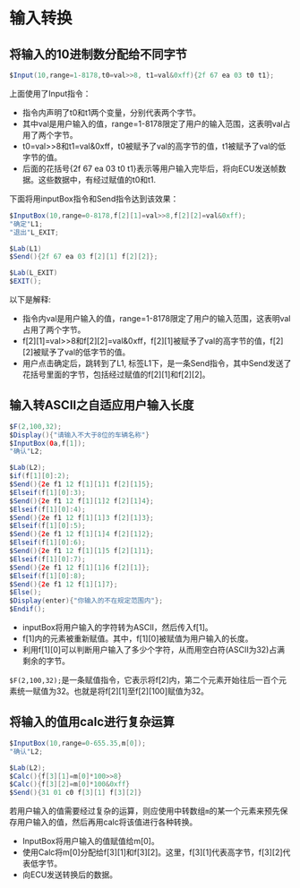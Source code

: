 # 输入转换

## 将输入的10进制数分配给不同字节

```java
$Input(10,range=1-8178,t0=val>>8, t1=val&0xff){2f 67 ea 03 t0 t1};
```
 
上面使用了Input指令：

* 指令内声明了t0和t1两个变量，分别代表两个字节。
* 其中val是用户输入的值，range=1-8178限定了用户的输入范围，这表明val占用了两个字节。
* t0=val>>8和t1=val&0xff，t0被赋予了val的高字节的值，t1被赋予了val的低字节的值。
* 后面的花括号{2f 67 ea 03 t0 t1}表示等用户输入完毕后，将向ECU发送帧数据。这些数据中，有经过赋值的t0和t1.

下面将用inputBox指令和Send指令达到该效果：

```java
$InputBox(10,range=0-8178,f[2][1]=val>>8,f[2][2]=val&0xff);
"确定"L1;
"退出"L_EXIT;

$Lab(L1)
$Send(){2f 67 ea 03 f[2][1] f[2][2]};

$Lab(L_EXIT)
$EXIT();

```

以下是解释:
* 指令内val是用户输入的值，range=1-8178限定了用户的输入范围，这表明val占用了两个字节。
* f[2][1]=val>>8和f[2][2]=val&0xff，f[2][1]被赋予了val的高字节的值，f[2][2]被赋予了val的低字节的值。
* 用户点击确定后，跳转到了L1, 标签L1下，是一条Send指令，其中Send发送了花括号里面的字节，包括经过赋值的f[2][1]和f[2][2]。


## 输入转ASCII之自适应用户输入长度

```java
$F(2,100,32);
$Display(){"请输入不大于8位的车辆名称"}
$InputBox(0a,f[1]);
"确认"L2;

$Lab(L2);
$if(f[1][0]:2);
$Send(){2e f1 12 f[1][1]1 f[2][1]5};
$Elseif(f[1][0]:3);
$Send(){2e f1 12 f[1][1]2 f[2][1]4};
$Elseif(f[1][0]:4);
$Send(){2e f1 12 f[1][1]3 f[2][1]3};
$Elseif(f[1][0]:5);
$Send(){2e f1 12 f[1][1]4 f[2][1]2};
$Elseif(f[1][0]:6);
$Send(){2e f1 12 f[1][1]5 f[2][1]1};
$Elseif(f[1][0]:7);
$Send(){2e f1 12 f[1][1]6 f[2][1]};
$Elseif(f[1][0]:8);
$Send(){2e f1 12 f[1][1]7};
$Else();
$Display(enter){"你输入的不在规定范围内"};
$Endif();
```


* inputBox将用户输入的字符转为ASCII，然后传入f[1]。
* f[1]内的元素被重新赋值。其中，f[1][0]被赋值为用户输入的长度。
* 利用f[1][0]可以判断用户输入了多少个字符，从而用空白符(ASCII为32)占满剩余的字节。

`$F(2,100,32);`是一条赋值指令，它表示将f[2]内，第二个元素开始往后一百个元素统一赋值为32。也就是将f[2][1]至f[2][100]赋值为32。

## 将输入的值用calc进行复杂运算

```java
$InputBox(10,range=0-655.35,m[0]);
"确认"L2;

$Lab(L2);
$Calc(){f[3][1]=m[0]*100>>8}
$Calc(){f[3][2]=m[0]*100&0xff}
$Send(){31 01 c0 f[3][1] f[3][2]}
```

若用户输入的值需要经过复杂的运算，则应使用中转数组`m`的某一个元素来预先保存用户输入的值，然后再用calc将该值进行各种转换。
* InputBox将用户输入的值赋值给m[0]。
* 使用Calc将m[0]分配给f[3][1]和f[3][2]。这里，f[3][1]代表高字节，f[3][2]代表低字节。
* 向ECU发送转换后的数据。